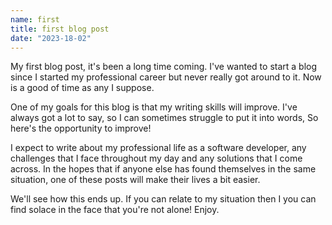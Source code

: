 ```yaml
---
name: first
title: first blog post
date: "2023-18-02"
---
```


My first blog post, it's been a long time coming. I've wanted to start a 
blog since I started my professional career but never really got around 
to it. Now is a good of time as any I suppose.


One of my goals for this blog is that my writing skills will improve.
I've always got a lot to say, so I can sometimes struggle to put it into words,
So here's the opportunity to improve!


I expect to write about my professional life as a software developer, any
challenges that I face throughout my day and any solutions that I come across.
In the hopes that if anyone else has found themselves in the same situation,
one of these posts will make their lives a bit easier.


We'll see how this ends up. If you can relate to my situation then I you
can find solace in the face that you're not alone! Enjoy.